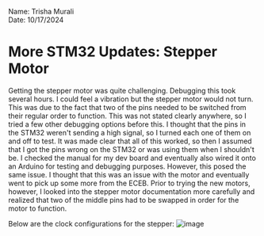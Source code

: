 Name: Trisha Murali <br/>
Date: 10/17/2024

# More STM32 Updates: Stepper Motor 

Getting the stepper motor was quite challenging. Debugging this took several hours. I could feel a vibration but the stepper motor would not turn. This was due to the fact that two of the pins needed to be switched from their regular order to function. This was not stated clearly anywhere, so I tried a few other debugging options before this. I thought that the pins in the STM32 weren't sending a high signal, so I turned each one of them on and off to test. It was made clear that all of this worked, so then I assumed that I got the pins wrong on the STM32 or was using them when I shouldn't be. I checked the manual for my dev board and eventually also wired it onto an Arduino for testing and debugging purposes. However, this posed the same issue. I thought that this was an issue with the motor and eventually went to pick up some more from the ECEB. Prior to trying the new motors, however, I looked into the stepper motor documentation more carefully and realized that two of the middle pins had to be swapped in order for the motor to function. 

Below are the clock configurations for the stepper:
![image](https://github.com/user-attachments/assets/2d9b5283-384b-4f6d-b49b-f1f0cc6d49c6)

